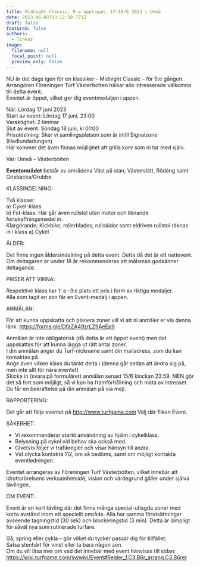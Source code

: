 ```yaml
---
title: Midnight Classic, 9:e upplagan, 17–18/6 2023 i Umeå
date: 2023-06-03T13:12:10.771Z
draft: false
featured: false
authors:
  - linkaz
image:
  filename: null
  focal_point: null
  preview_only: false
---
```

NU är det dags igen för en klassiker – Midnight Classic – för 9:e gången.\
Arrangören Föreningen Turf Västerbotten hälsar alla intresserade välkomna till detta event.\
Eventet är öppet, vilket ger dig eventmedaljen i appen.

När: Lördag 17 juni 2023\
Start av event: Lördag 17 juni, 23:00\
Varaktighet: 2 timmar\
Slut av event: Söndag 18 juni, kl 01:00\
Prisutdelning: Sker vi samlingsplatsen som är intill Signalzone (Hedlundadungen)\
Här kommer det även finnas möjlighet att grilla korv som ni tar med själv.

Var: Umeå – Västerbotten

**Eventområdet** består av områdena Väst på stan, Västerslätt, Rödäng samt Grisbacka/Grubbe.

KLASSINDELNING:

Två klasser\
a) Cykel-klass\
b) Fot-klass. Här går även rullstol utan motor och liknande fortskaffningsmedel in.\
Klargörande; Kickbike, rollerblades, rullskidor samt eldriven rullstol räknas in i klass a) Cykel

ÅLDER:

Det finns ingen åldersindelning på detta event. Detta då det är ett nattevent. Om deltagaren är under 18 år rekommenderas att målsman godkänner deltagande.

PRISER ATT VINNA:

Respektive klass har 1: a -3:e plats ett pris i form av riktiga medaljer.\
Alla som tagit en zon får en Event-medalj i appen.

ANMÄLAN:

För att kunna uppskatta och planera zoner vill vi att ni anmäler er via denna länk: https://forms.gle/DfaZA49zrLZ9AeEp9

Anmälan är inte obligatorisk (då detta är ett öppet event) men det uppskattas för att kunna lägga ut rätt antal zoner.\
I din anmälan anger du Turf-nickname samt din mailadress, som du kan kontaktas på.\
Ange även vilken klass du tänkt delta i (denna går sedan att ändra sig på, men inte allt för nära eventet)\
Skicka in (svara på formuläret) anmälan senast 15/6 klockan 23:59. MEN gör det så fort som möjligt, så vi kan ha framförhållning och mäta av intresset. Du får en bekräftelse på din anmälan på via mejl.

RAPPORTERING:

Det går att följa eventet på http://www.turfgame.com Välj där fliken Event.

SÄKERHET:

* Vi rekommenderar starkt användning av hjälm i cykelklass.
* Belysning på cykel vid behov ska också med.
* Givetvis följer vi trafikregler och visar hänsyn till andra.
* Vid olycka kontakta 112, om så bedöms, samt om möjligt kontakta eventledningen.

Eventet arrangeras av Föreningen Turf Västerbotten, vilket innebär att idrottsrörelsens verksamhetsidé, vision och värdegrund gäller under själva tävlingen.



OM EVENT:

Event är en kort tävling där det finns många special-utlagda zoner med korta avstånd inom ett speciellt område. Alla har samma förutsättningar avseende tagningstid (30 sek) och blockeringstid (3 min). Detta är lämpligt för såväl nya som rutinerade turfare.

Gå, spring eller cykla – gör vilket du tycker passar dig för tillfället.\
Satsa stenhårt för vinst eller ta bara någon zon.\
Om du vill läsa mer om vad det innebär med event hänvisas till sidan:\
https://wiki.turfgame.com/sv/wiki/Event#Regler_f.C3.B6r_arrang.C3.B6rer